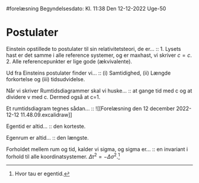 #forelæsning 
Begyndelsesdato: Kl. 11:38  Den 12-12-2022   Uge-50
# Postulater
Einstein opstillede to postulater til sin relativitetsteori, de er... :: 1. Lysets hast er det samme i alle reference systemer, og er maxhast, vi skriver $c=c$. 2. Alle referencepunkter er lige gode (ækvivalente).
<!--SR:!2023-04-18,96,310-->
Ud fra Einsteins postulater finder vi... :: (i) Samtidighed, (ii) Længde forkortelse og (iii) tidsudvidelse.
<!--SR:!2023-04-16,94,310-->
Når vi skriver Rumtidsdiagrammer skal vi huske... :: at gange tid med c og at dividere v med c. Dermed også at c=1.
<!--SR:!2023-03-15,69,310-->
Et rumtidsdiagram tegnes sådan... :: ![[Forelæsning den 12 december 2022-12-12 11.48.09.excalidraw]]
<!--SR:!2023-04-04,85,310-->

Egentid er altid... :: den korteste.
<!--SR:!2023-02-27,56,297-->
Egenrum er altid... :: den længste.
<!--SR:!2023-02-26,55,297-->
Forholdet mellem rum og tid, kalder vi sigma, og sigma er... :: en invariant i forhold til alle koordinatsystemer. $\Delta \tau ^{2}=-\Delta \sigma ^{2}$.[^1]
<!--SR:!2023-04-14,77,331-->


[^1]: Hvor tau er egentid.
